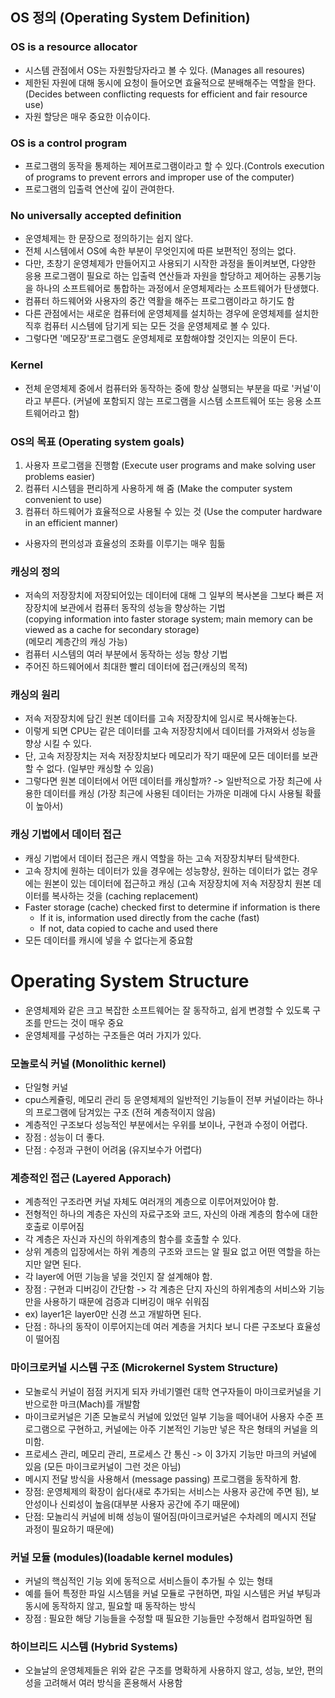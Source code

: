  

## OS 정의 (Operating System Definition)

### OS is a resource allocator

-   시스템 관점에서 OS는 자원할당자라고 볼 수 있다. (Manages all resoures)
-   제한된 자원에 대해 동시에 요청이 들어오면 효율적으로 분배해주는 역할을 한다. (Decides between conflicting requests for efficient and fair resource use)
-   자원 할당은 매우 중요한 이슈이다.

### OS is a control program

-   프로그램의 동작을 통제하는 제어프로그램이라고 할 수 있다.(Controls execution of programs to prevent errors and improper use of the computer)
-   프로그램의 입출력 연산에 깊이 관여한다.

### No universally accepted definition

-   운영체제는 한 문장으로 정의하기는 쉽지 않다.
-   전체 시스템에서 OS에 속한 부분이 무엇인지에 따른 보편적인 정의는 없다.
-   다만, 초창기 운영체제가 만들어지고 사용되기 시작한 과정을 돌이켜보면, 다양한 응용 프로그램이 필요로 하는 입출력 연산들과 자원을 할당하고 제어하는 공통기능을 하나의 소프트웨어로 통합하는 과정에서 운영체제라는 소프트웨어가 탄생했다.
-   컴퓨터 하드웨어와 사용자의 중간 역활을 해주는 프로그램이라고 하기도 함
-   다른 관점에서는 새로운 컴퓨터에 운영체제를 설치하는 경우에 운영체제를 설치한 직후 컴퓨터 시스템에 담기게 되는 모든 것을 운영체제로 볼 수 있다.
-   그렇다면 '메모장'프로그램도 운영체제로 포함해야할 것인지는 의문이 든다.

### Kernel

-   전체 운영체제 중에서 컴퓨터와 동작하는 중에 항상 실행되는 부분을 따로 '커널'이라고 부른다. (커널에 포함되지 않는 프로그램을 시스템 소프트웨어 또는 응용 소프트웨어라고 함)

### OS의 목표 (Operating system goals)

1.  사용자 프로그램을 진행함 (Execute user programs and make solving user problems easier)
2.  컴퓨터 시스템을 편리하게 사용하게 해 줌 (Make the computer system convenient to use)
3.  컴퓨터 하드웨어가 효율적으로 사용될 수 있는 것 (Use the computer hardware in an efficient manner)

-   사용자의 편의성과 효율성의 조화를 이루기는 매우 힘듦

### 캐싱의 정의

-   저속의 저장장치에 저장되어있는 데이터에 대해 그 일부의 복사본을 그보다 빠른 저장장치에 보관에서 컴퓨터 동작의 성능을 향상하는 기법  
    (copying information into faster storage system; main memory can be viewed as a cache for secondary storage)  
    (메모리 계층간의 캐싱 가능)
-   컴퓨터 시스템의 여러 부분에서 동작하는 성능 향상 기법
-   주어진 하드웨어에서 최대한 빨리 데이터에 접근(캐싱의 목적)

### 캐싱의 원리

-   저속 저장장치에 담긴 원본 데이터를 고속 저장장치에 임시로 복사해놓는다.
-   이렇게 되면 CPU는 같은 데이터를 고속 저장장치에서 데이터를 가져와서 성능을 향상 시킬 수 있다.
-   단, 고속 저장장치는 저속 저장장치보다 메모리가 작기 때문에 모든 데이터를 보관할 수 없다. (일부만 캐싱할 수 있음)
-   그렇다면 원본 데이터에서 어떤 데이터를 캐싱할까? -> 일반적으로 가장 최근에 사용한 데이터를 캐싱 (가장 최근에 사용된 데이터는 가까운 미래에 다시 사용될 확률이 높아서)

### 캐싱 기법에서 데이터 접근

-   캐싱 기법에서 데이터 접근은 캐시 역할을 하는 고속 저장장치부터 탐색한다.
-   고속 장치에 원하는 데이터가 있을 경우에는 성능향상, 원하는 데이터가 없는 경우에는 원본이 있는 데이터에 접근하고 캐싱 (고속 저장장치에 저속 저장장치 원본 데이터를 복사하는 것을 (caching replacement)
-   Faster storage (cache) checked first to determine if information is there
    -   If it is, information used directly from the cache (fast)
    -   If not, data copied to cache and used there
-   모든 데이터를 캐시에 넣을 수 없다는게 중요함



# Operating System Structure

-   운영체제와 같은 크고 복잡한 소프트웨어는 잘 동작하고, 쉽게 변경할 수 있도록 구조를 만드는 것이 매우 중요
-   운영체제를 구성하는 구조들은 여러 가지가 있다.

### 모놀로식 커널 (Monolithic kernel)

-   단일형 커널
-   cpu스케쥴링, 메모리 관리 등 운영체제의 일반적인 기능들이 전부 커널이라는 하나의 프로그램에 담겨있는 구조 (전혀 계층적이지 않음)
-   계층적인 구조보다 성능적인 부분에서는 우위를 보이나, 구현과 수정이 어렵다.
-   장점 : 성능이 더 좋다.
-   단점 : 수정과 구현이 어려움 (유지보수가 어렵다)

### 계층적인 접근 (Layered Apporach)

-   계층적인 구조라면 커널 자체도 여러개의 계층으로 이루어져있어야 함.
-   전형적인 하나의 계층은 자신의 자료구조와 코드, 자신의 아래 계층의 함수에 대한 호출로 이루어짐
-   각 계층은 자신과 자신의 하위계층의 함수를 호출할 수 있다.
-   상위 계층의 입장에서는 하위 계층의 구조와 코드는 알 필요 없고 어떤 역할을 하는지만 알면 된다.
-   각 layer에 어떤 기능을 넣을 것인지 잘 설계해야 함.
-   장점 : 구현과 디버깅이 간단함 -> 각 계층은 단지 자신의 하위계층의 서비스와 기능만을 사용하기 때문에 검증과 디버깅이 매우 쉬워짐
-   ex) layer1은 layer0만 신경 쓰고 개발하면 된다.
-   단점 : 하나의 동작이 이루어지는데 여러 계층을 거치다 보니 다른 구조보다 효율성이 떨어짐



### 마이크로커널 시스템 구조 (Microkernel System Structure)

-   모놀로식 커널이 점점 커지게 되자 카네기멜런 대학 연구자들이 마이크로커널을 기반으로한 마크(Mach)를 개발함
-   마이크로커널은 기존 모놀로식 커널에 있었던 일부 기능을 떼어내어 사용자 수준 프로그램으로 구현하고, 커널에는 아주 기본적인 기능만 넣은 작은 형태의 커널을 의미함.
-   프로세스 관리, 메모리 관리, 프로세스 간 통신 -> 이 3가지 기능만 마크의 커널에 있음 (모든 마이크로커널이 그런 것은 아님)
-   메시지 전달 방식을 사용해서 (message passing) 프로그램을 동작하게 함.
-   장점: 운영체제의 확장이 쉽다(새로 추가되는 서비스는 사용자 공간에 주면 됨), 보안성이나 신뢰성이 높음(대부분 사용자 공간에 주기 때문에)
-   단점: 모놀리식 커널에 비해 성능이 떨어짐(마이크로커널은 수차례의 메시지 전달 과정이 필요하기 때문에)

### 커널 모듈 (modules)(loadable kernel modules)

-   커널의 핵심적인 기능 외에 동적으로 서비스들이 추가될 수 있는 형태
-   예를 들어 특정한 파일 시스템을 커널 모듈로 구현하면, 파일 시스템은 커널 부팅과 동시에 동작하지 않고, 필요할 때 동작하는 방식
-   장점 : 필요한 해당 기능들을 수정할 때 필요한 기능들만 수정해서 컴파일하면 됨



### 하이브리드 시스템 (Hybrid Systems)

-   오늘날의 운영체제들은 위와 같은 구조를 명확하게 사용하지 않고, 성능, 보안, 편의성을 고려해서 여러 방식을 혼용해서 사용함